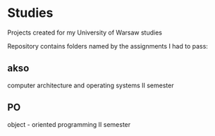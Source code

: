 # Studies
Projects created for my University of Warsaw studies

Repository contains folders named by the assignments I had to pass:

## akso
computer architecture and operating systems
II semester

## PO
object - oriented programming
II semester

